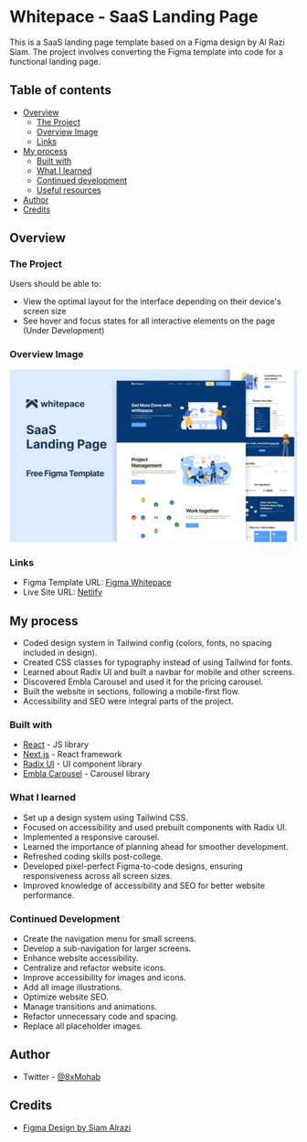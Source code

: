 # Whitepace - SaaS Landing Page

This is a SaaS landing page template based on a Figma design by Al Razi Siam. The project involves converting the Figma template into code for a functional landing page.

## Table of contents

- [Overview](#overview)
  - [The Project](#the-project)
  - [Overview Image](#overview-image)
  - [Links](#links)
- [My process](#my-process)
  - [Built with](#built-with)
  - [What I learned](#what-i-learned)
  - [Continued development](#continued-development)
  - [Useful resources](#useful-resources)
- [Author](#author)
- [Credits](#credits)

## Overview

### The Project

Users should be able to:

- View the optimal layout for the interface depending on their device's screen size
- See hover and focus states for all interactive elements on the page (Under Development)

### Overview Image

![](./overview-image.jpg)

### Links

- Figma Template URL: [Figma Whitepace](https://www.figma.com/community/file/1156860863353724933)
- Live Site URL: [Netlify](https://chimerical-sopapillas-5843ee.netlify.app/)

## My process

- Coded design system in Tailwind config (colors, fonts, no spacing included in design).
- Created CSS classes for typography instead of using Tailwind for fonts.
- Learned about Radix UI and built a navbar for mobile and other screens.
- Discovered Embla Carousel and used it for the pricing carousel.
- Built the website in sections, following a mobile-first flow.
- Accessibility and SEO were integral parts of the project.

### Built with

- [React](https://reactjs.org/) - JS library
- [Next.js](https://nextjs.org/) - React framework
- [Radix UI](https://www.radix-ui.com/) - UI component library
- [Embla Carousel](https://www.embla-carousel.com/) - Carousel library

### What I learned

- Set up a design system using Tailwind CSS.
- Focused on accessibility and used prebuilt components with Radix UI.
- Implemented a responsive carousel.
- Learned the importance of planning ahead for smoother development.
- Refreshed coding skills post-college.
- Developed pixel-perfect Figma-to-code designs, ensuring responsiveness across all screen sizes.
- Improved knowledge of accessibility and SEO for better website performance.

### Continued Development

- Create the navigation menu for small screens.
- Develop a sub-navigation for larger screens.
- Enhance website accessibility.
- Centralize and refactor website icons.
- Improve accessibility for images and icons.
- Add all image illustrations.
- Optimize website SEO.
- Manage transitions and animations.
- Refactor unnecessary code and spacing.
- Replace all placeholder images.


## Author

- Twitter - [@8xMohab](https://www.twitter.com/8xMohab)

## Credits

- [Figma Design by Siam Alrazi](https://www.figma.com/@alrazisiam)
